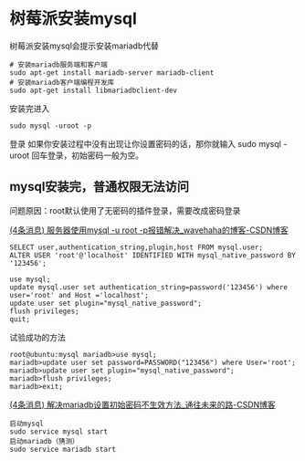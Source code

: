 # 树莓派安装mysql

树莓派安装mysql会提示安装mariadb代替

```shell
# 安装mariadb服务端和客户端
sudo apt-get install mariadb-server mariadb-client 
# 安装mariadb客户端编程开发库
sudo apt-get install libmariadbclient-dev
```

安装完进入

```shell
sudo mysql -uroot -p
```

 登录 如果你安装过程中没有出现让你设置密码的话，那你就输入 sudo mysql -uroot 回车登录，初始密码一般为空。

## mysql安装完，普通权限无法访问

问题原因：root默认使用了无密码的插件登录，需要改成密码登录

[(4条消息) 服务器使用mysql -u root -p报错解决_wavehaha的博客-CSDN博客](https://blog.csdn.net/wavehaha/article/details/114703149)

```mysql
SELECT user,authentication_string,plugin,host FROM mysql.user;
ALTER USER 'root'@'localhost' IDENTIFIED WITH mysql_native_password BY '123456';

use mysql;  
update mysql.user set authentication_string=password('123456') where user='root' and Host ='localhost';
update user set plugin="mysql_native_password"; 
flush privileges;  
quit;
```

试验成功的方法

```mysql
root@ubuntu:mysql mariadb>use mysql;
mariadb>update user set password=PASSWORD("123456") where User='root';
mariadb>update user set plugin="mysql_native_password"; 
mariadb>flush privileges;
mariadb>exit;
```

[(4条消息) 解决mariadb设置初始密码不生效方法_通往未来的路-CSDN博客](https://blog.csdn.net/qq_38375945/article/details/117253660)

```shell
启动mysql 
sudo service mysql start 
启动mariadb（猜测） 
sudo service mariadb start
```

